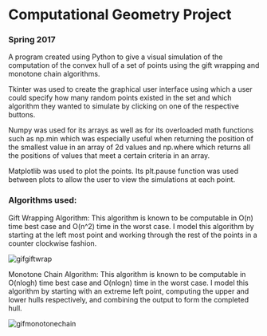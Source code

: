 # Computational Geometry Project
### Spring 2017

A program created using Python to give a visual simulation of the computation of the convex hull of a set of points using the gift wrapping and monotone chain algorithms.

Tkinter was used to create the graphical user interface using which a user could specify how many random points existed in the set and which algorithm they wanted to simulate by clicking on one of the respective buttons.

Numpy was used for its arrays as well as for its overloaded math functions such as np.min which was especially useful when returning the position of the smallest value in an array of 2d values and np.where which returns all the positions of values that meet a certain criteria in an array.

Matplotlib was used to plot the points. Its plt.pause function was used between plots to allow the user to view the simulations at each point.

### Algorithms used:
Gift Wrapping Algorithm: This algorithm is known to be computable in O(n) time best case and O(n^2) time in the worst case. I model this algorithm by starting at the left most point and working through the rest of the points in a counter clockwise fashion.

![gifgiftwrap](https://user-images.githubusercontent.com/12681675/28742528-234c770c-7400-11e7-8bf8-be5a33af75bd.gif)

Monotone Chain Algorithm: This algorithm is known to be computable in O(nlogh) time best case and O(nlogn) time in the worst case. I model this algorithm by starting with an extreme left point, computing the upper and lower hulls respectively, and combining the output to form the completed hull.

![gifmonotonechain](https://user-images.githubusercontent.com/12681675/28742534-4798a824-7400-11e7-93ec-fce07d54b9c9.gif)




